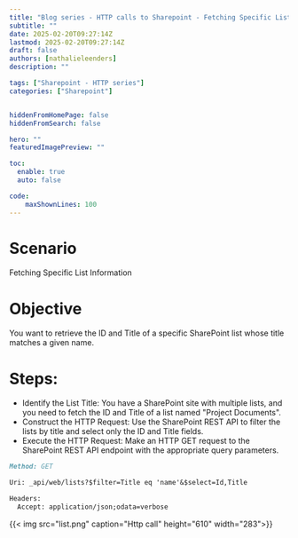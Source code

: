 ```yaml
---
title: "Blog series - HTTP calls to Sharepoint - Fetching Specific List Information"
subtitle: ""
date: 2025-02-20T09:27:14Z
lastmod: 2025-02-20T09:27:14Z
draft: false
authors: [nathalieleenders]
description: ""

tags: ["Sharepoint - HTTP series"]
categories: ["Sharepoint"]


hiddenFromHomePage: false
hiddenFromSearch: false

hero: ""
featuredImagePreview: ""

toc:
  enable: true
  auto: false

code:
    maxShownLines: 100
---
```

# Scenario
Fetching Specific List Information

# Objective
You want to retrieve the ID and Title of a specific SharePoint list whose title matches a given name.

# Steps:

  - Identify the List Title: You have a SharePoint site with multiple lists, and you need to fetch the ID and Title of a list named "Project Documents".
  - Construct the HTTP Request: Use the SharePoint REST API to filter the lists by title and select only the ID and Title fields.
  - Execute the HTTP Request: Make an HTTP GET request to the SharePoint REST API endpoint with the appropriate query parameters.


```markdown
Method: GET

Uri: _api/web/lists?$filter=Title eq 'name'&$select=Id,Title

Headers:
  Accept: application/json;odata=verbose
```

 {{< img src="list.png" caption="Http call" height="610" width="283">}}
